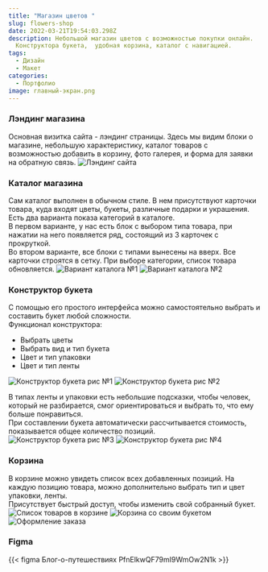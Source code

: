 ```yaml
---
title: "Магазин цветов "
slug: flowers-shop
date: 2022-03-21T19:54:03.298Z
description: Небольшой магазин цветов с возможностью покупки онлайн.
  Конструктора букета,  удобная корзина, каталог с навигацией.
tags:
  - Дизайн
  - Макет
categories:
  - Портфолио
image: главный-экран.png
---
```

### Лэндинг магазина
Основная визитка сайта - лэндинг страницы. Здесь мы видим блоки о магазине, небольшую характеристику, каталог товаров с возможностью добавить в корзину, фото галерея, и форма для заявки на обратную связь.
![Лэндинг сайта](лендинг.png)

### Каталог магазина

Сам каталог выполнен в обычном стиле. В нем присутствуют карточки товара, куда входят цветы, букеты, различные подарки и украшения.\
Есть два варианта показа категорий в каталоге.  
В первом варианте, у нас есть блок с выбором типа товара, при нажатии на него появляется ряд, состоящий из 3 карточек с прокруткой.\
Во втором варианте, все блоки с типами вынесены на вверх. Все карточки строятся в сетку. При выборе категории, список товара обновляется.
![Вариант каталога №1](каталог-1.png)
![Вариант каталога №2](каталог-2.png)

### Конструктор букета

С помощью его простого интерфейса можно самостоятельно выбрать и составить букет любой сложности.\
Функционал конструктора:

* Выбрать цветы
* Выбрать вид и тип букета
* Цвет и тип упаковки
* Цвет и тип ленты  

![Конструктор букета рис №1](собери-букет-5.png)
![Конструктор букета рис №2](собери-букет-3.png)  

В типах ленты и упаковки есть небольшие подсказки, чтобы человек, который не разбирается, смог ориентироваться и выбрать то, что ему больше понравиться.\
При составлении букета автоматически рассчитывается стоимость, показывается общее количество позиций.
![Конструктор букета рис №3](собери-букет-2.png)
![Конструктор букета рис №4](собери-букет-1.png)  

### Корзина

В корзине можно увидеть список всех добавленных позиций. На каждую позицию товара, можно дополнительно выбрать тип и цвет упаковки, ленты.\
Присутствует быстрый доступ, чтобы изменить свой собранный букет. 
![Список товаров в корзине](корзина-1.png)
![Корзина со своим букетом](корзина-3.png)  
![Оформление заказа](корзина-1.png)

### Figma

{{< figma Блог-о-путешествиях PfnElkwQF79mI9WmOw2N1k >}}